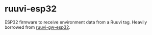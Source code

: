 # ruuvi-esp32
ESP32 firmware to receive environment data from a Ruuvi tag.
Heavily borrowed from [ruuvi-gw-esp32](https://github.com/jarijokinen/ruuvi-gw-esp32).

